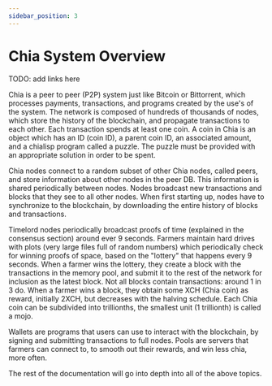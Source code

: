 ```yaml
---
sidebar_position: 3
---
```


# Chia System Overview

TODO: add links here

Chia is a peer to peer (P2P) system just like Bitcoin or Bittorrent, which processes payments, transactions, and
programs created by the use's of the system. The network is composed of hundreds of thousands of nodes, which
store the history of the blockchain, and propagate transactions to each other. Each transaction spends at least one coin.
A coin in Chia is an object which has an ID (coin ID), a parent coin ID, an associated amount, and a chialisp program called a puzzle.
The puzzle must be provided with an appropriate solution in order to be spent.

Chia nodes connect to a random subset of other Chia nodes, called peers, and store information about other nodes in the
peer DB. This information is shared periodically between nodes. Nodes broadcast new transactions and blocks that they 
see to all other nodes. When first starting up, nodes have to synchronize to the blockchain, by downloading the entire
history of blocks and transactions.

Timelord nodes periodically broadcast proofs of time (explained in the consensus section) around ever 9 seconds.
Farmers maintain hard drives with plots (very large files full of random numbers) which periodically check for winning
proofs of space, based on the "lottery" that happens every 9 seconds. 
When a farmer wins the lottery, they create a block with the transactions in the memory pool, and 
submit it to the rest of the network for inclusion as the latest block. Not all blocks contain transactions: around 1 in 3 do.
When a farmer wins a block, they obtain some XCH (Chia coin) as reward, initially 2XCH, but decreases with the halving schedule.
Each Chia coin can be subdivided into trillionths, the smallest unit (1 trillionth) is called a mojo.

Wallets are programs that users can use to interact with the blockchain, by signing and submitting transactions to
full nodes. Pools are servers that farmers can connect to, to smooth out their rewards, and win less chia, more often.

The rest of the documentation will go into depth into all of the above topics.
